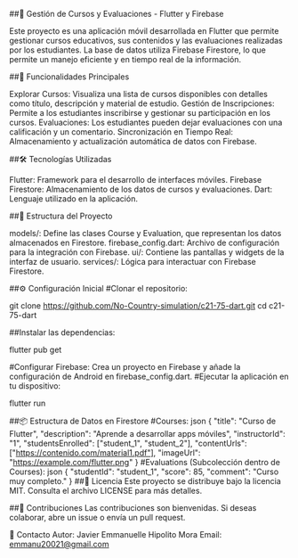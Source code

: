 ##📱 Gestión de Cursos y Evaluaciones - Flutter y Firebase

Este proyecto es una aplicación móvil desarrollada en Flutter que permite gestionar cursos educativos, sus contenidos y las evaluaciones realizadas por los estudiantes. La base de datos utiliza Firebase Firestore, lo que permite un manejo eficiente y en tiempo real de la información.

##🚀 Funcionalidades Principales

Explorar Cursos: Visualiza una lista de cursos disponibles con detalles como título, descripción y material de estudio.
Gestión de Inscripciones: Permite a los estudiantes inscribirse y gestionar su participación en los cursos.
Evaluaciones: Los estudiantes pueden dejar evaluaciones con una calificación y un comentario.
Sincronización en Tiempo Real: Almacenamiento y actualización automática de datos con Firebase.

##🛠 Tecnologías Utilizadas

Flutter: Framework para el desarrollo de interfaces móviles.
Firebase Firestore: Almacenamiento de los datos de cursos y evaluaciones.
Dart: Lenguaje utilizado en la aplicación.

##📂 Estructura del Proyecto

models/: Define las clases Course y Evaluation, que representan los datos almacenados en Firestore.
firebase_config.dart: Archivo de configuración para la integración con Firebase.
ui/: Contiene las pantallas y widgets de la interfaz de usuario.
services/: Lógica para interactuar con Firebase Firestore.

##⚙️ Configuración Inicial
#Clonar el repositorio:

git clone https://github.com/No-Country-simulation/c21-75-dart.git
cd c21-75-dart

##Instalar las dependencias:

flutter pub get

#Configurar Firebase:
Crea un proyecto en Firebase y añade la configuración de Android en firebase_config.dart.
#Ejecutar la aplicación en tu dispositivo:

flutter run

##📦 Estructura de Datos en Firestore
#Courses:
json
{
  "title": "Curso de Flutter",
  "description": "Aprende a desarrollar apps móviles",
  "instructorId": "1",
  "studentsEnrolled": ["student_1", "student_2"],
  "contentUrls": ["https://contenido.com/material1.pdf"],
  "imageUrl": "https://example.com/flutter.png"
}
#Evaluations (Subcolección dentro de Courses):
json
{
  "studentId": "student_1",
  "score": 85,
  "comment": "Curso muy completo."
}
##📜 Licencia
Este proyecto se distribuye bajo la licencia MIT. Consulta el archivo LICENSE para más detalles.

##🤝 Contribuciones
Las contribuciones son bienvenidas. Si deseas colaborar, abre un issue o envía un pull request.

📧 Contacto
Autor: Javier Emmanuelle Hipolito Mora
Email: emmanu20021@gmail.com
